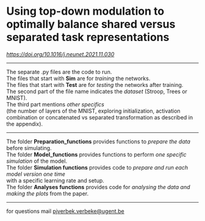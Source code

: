 # Using top-down modulation to optimally balance shared versus separated task representations

*https://doi.org/10.1016/j.neunet.2021.11.030*

___
The separate .py files are the code to run.  
The files that start with **Sim** are for *training* the networks.  
The files that start with **Test** are for *testing* the networks after training.  
The second part of the file name indicates the *dataset* (Stroop, Trees or MNIST).  
The third part mentions *other specifics*  
(the number of layers of the MNIST, exploring initialization, activation combination or concatenated vs separated transformation as described in the appendix).  
___

The folder **Preparation_functions** provides functions to *prepare the data* before simulating.  
The folder **Model_functions** provides functions to perform *one specific simulation* of the model.  
The folder **Simulation functions** provides code to *prepare and run each model version one time*   
with a specific learning rate and setup.  
The folder **Analyses functions** provides code for *analysing the data and making the plots* from the paper.  

___

for questions mail pjverbek.verbeke@ugent.be 
